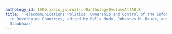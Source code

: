```yaml
---
anthology_id: 1996.jasis_journal-ir0anthology0volumeA47A8.8
title: 'Telecommunications Politics: Ownership and Control of the Information Highway
  in Developing Countries, edited by Bella Mody, Johannes M. Bauer, and Joseph D.
  Staubhaar'
---
```


